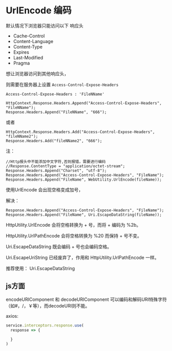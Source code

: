 # UrlEncode 编码

默认情况下浏览器只能访问以下 响应头

- Cache-Control
- Content-Language
- Content-Type
- Expires
- Last-Modified
- Pragma

想让浏览器访问到其他响应头，

则需要在服务器上设置 `Access-Control-Expose-Headers`

`Access-Control-Expose-Headers : 'FileNName'`

```
HttpContext.Response.Headers.Append("Access-Control-Expose-Headers", "FileNName");
Response.Headers.Append("FileNName", "666");
```

或者

```
HttpContext.Response.Headers.Add("Access-Control-Expose-Headers", "fileNName2");
Response.Headers.Add("fileNName2", "666");
```

注：

```
//Http报头中不能添加中文字符,否则报错，需要进行编码
//Response.ContentType = "application/octet-stream";
Response.Headers.Append("Charset", "utf-8");
Response.Headers.Append("Access-Control-Expose-Headers", "FileName");
Response.Headers.Append("FileName", WebUtility.UrlEncode(fileName));
```

使用UrlEncode 会出现空格变成加号，

解决：

```
Response.Headers.Append("Access-Control-Expose-Headers", "FileName");
Response.Headers.Append("FileName", Uri.EscapeDataString(fileName));
```

HttpUtility.UrlEncode 会将空格转换为 + 号，而将 + 编码为 %2b。

HttpUtility.UrlPathEncode 会将空格转换为 %20 而保持 + 号不变。

Uri.EscapeDataString 既会编码 + 号也会编码空格。

Uri.EscapeUriString 已经废弃了，作用和 HttpUtility.UrlPathEncode 一样。

推荐使用： Uri.EscapeDataString

## js方面

encodeURIComponent 和 decodeURIComponent 可以编码和解码URI特殊字符（如#，/，￥等），而decodeURI则不能。

axios:

```js
service.interceptors.response.use(
  response => {

  }
)
```
